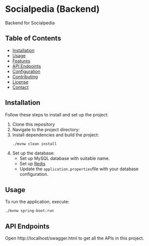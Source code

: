 # Socialpedia (Backend)

Backend for Socialpedia

## Table of Contents

- [Installation](#installation)
- [Usage](#usage)
- [Features](#features)
- [API Endpoints](#api-endpoints)
- [Configuration](#configuration)
- [Contributing](#contributing)
- [License](#license)
- [Contact](#contact)

## Installation

Follow these steps to install and set up the project:

1. Clone this repository
2. Navigate to the project directory:
3. Install dependencies and build the project:
    ```sh
    ./mvnw clean install
    ```
4. Set up the database:
    - Set up MySQL database with suitable name.
    - Set up [Redis](https://redis.io/docs/latest/operate/oss_and_stack/install/install-redis/)
    - Update the `application.properties`file with your database configuration.

## Usage

To run the application, execute:
```sh
./mvnw spring-boot:run
```

## API Endpoints

Open http://localhost/swagger.html to get all the APIs in this project.
